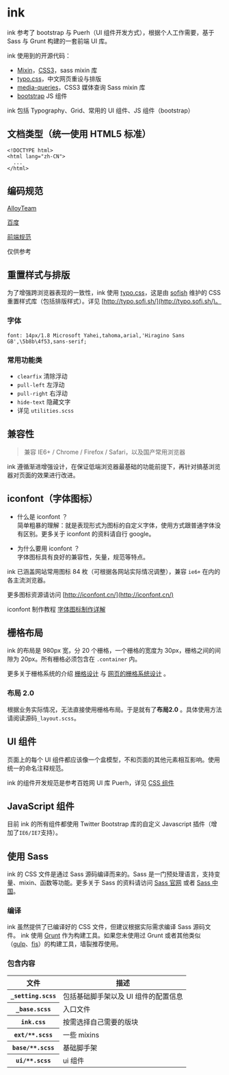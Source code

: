 # ink

ink 参考了 bootstrap 与 Puerh（UI 组件开发方式），根据个人工作需要，基于 Sass 与 Grunt 构建的一套前端 UI 库。

ink 使用到的开源代码：

- [Mixin](https://github.com/marvin1023/sassCore/blob/master/core/_mixin.scss)，[CSS3](https://github.com/marvin1023/sassCore/blob/master/core/_css3.scss)，sass mixin 库
- [typo.css](http://typo.sofi.sh/)，中文网页重设与排版
- [media-queries](https://github.com/paranoida/sass-mediaqueries/blob/master/_media-queries.scss)，CSS3 媒体查询 Sass mixin 库
- [bootstrap](https://github.com/twbs/bootstrap) JS 组件


ink 包括 Typography、Grid、常用的 UI 组件、JS 组件（bootstrap）



## 文档类型（统一使用 HTML5 标准）

	<!DOCTYPE html>
	<html lang="zh-CN">
	  ...
	</html>
	
## 编码规范

[AlloyTeam](https://github.com/AlloyTeam/alloyteam.github.com)

[百度](https://github.com/ecomfe/spec)

[前端规范](http://front-end-standards.com/)

仅供参考

## 重置样式与排版

为了增强跨浏览器表现的一致性，ink 使用 [typo.css](http://typo.sofi.sh/)，这是由 [sofish](https://github.com/sofish) 维护的 CSS 重置样式库（包括排版样式）。详见 [http://typo.sofi.sh/](http://typo.sofi.sh/)。

### 字体

	font: 14px/1.8 Microsoft Yahei,tahoma,arial,'Hiragino Sans GB',\5b8b\4f53,sans-serif;
		
### 常用功能类

- `clearfix` 清除浮动
- `pull-left` 左浮动
- `pull-right` 右浮动
- `hide-text` 隐藏文字
- 详见 `utilities.scss`

## 兼容性

> 兼容 IE6+ / Chrome / Firefox / Safari，以及国产常用浏览器

ink 遵循渐进增强设计，在保证低端浏览器最基础的功能前提下，再针对搞基浏览器对页面的效果进行改进。

## iconfont（字体图标）

- 什么是 iconfont ？<br>
  简单粗暴的理解：就是表现形式为图标的自定义字体，使用方式跟普通字体没有区别。更多关于 iconfont 的资料请自行 google。
  
- 为什么要用 iconfont ？<br>
  字体图标具有良好的兼容性，矢量，规范等特点。
  
ink 已涵盖网站常用图标 84 枚（可根据各网站实际情况调整），兼容 `ie6+` 在内的各主流浏览器。

更多图标资源请访问 [http://iconfont.cn/](http://iconfont.cn/)

iconfont 制作教程 [字体图标制作详解](http://www.uisdc.com/make-the-font-icon)

## 栅格布局

ink 的布局是 980px 宽，分 20 个栅格，一个栅格的宽度为 30px，栅格之间的间隙为 20px。所有栅格必须包含在 `.container` 内。

更多关于栅格系统的介绍 [栅格设计](https://zh.wikipedia.org/wiki/%E6%A0%85%E6%A0%BC%E8%AE%BE%E8%AE%A1) 与 [网页的栅格系统设计](http://ued.taobao.org/blog/2008/09/grid_systems/) 。

### 布局 2.0

根据业务实际情况，无法直接使用栅格布局。于是就有了**布局2.0** 。具体使用方法请阅读源码`_layout.scss`。

## UI 组件

页面上的每个 UI 组件都应该像一个盒模型，不和页面的其他元素相互影响。使用统一的命名注释规范。

ink 的组件开发规范是参考百姓网 UI 库 Puerh，详见 [CSS 组件](http://baixing.github.io/Puerh/start/#css)

## JavaScript 组件

目前 ink 的所有组件都使用 Twitter Bootstrap 库的自定义 Javascript 插件（增加了`IE6/IE7`支持）。


## 使用 Sass

ink 的 CSS 文件是通过 Sass 源码编译而来的。Sass 是一门预处理语言，支持变量、mixin、函数等功能。更多关于 Sass 的资料请访问 [Sass 官网](http://sass-lang.com/) 或者 [Sass 中国](http://cn-sass.com/)。

### 编译

ink 虽然提供了已编译好的 CSS 文件，但建议根据实际需求编译 Sass 源码文件。
ink 使用 [Grunt](http://gruntjs.cn/) 作为构建工具。如果您未使用过 Grunt 或者其他类似（[gulp](http://gulpjs.com/)、[fis](http://fis.baidu.com/)）的构建工具，墙裂推荐使用。

### 包含内容

<table>
      <thead>
        <tr>
          <th>文件</th>
          <th>描述</th>
        </tr>
      </thead>
      <tbody>
        <tr>
          <th scope="row"><code>_setting.scss</code></th>
          <td>包括基础脚手架以及 UI 组件的配置信息</td>
        </tr>
        <tr>
          <th scope="row"><code>_base.scss</code></th>
          <td>入口文件</td>
        </tr>
        <tr>
          <th scope="row"><code>ink.css</code></th>
          <td>按需选择自己需要的版块</td>
        </tr>
        <tr>
          <th scope="row"><code>ext/**.scss</code></th>
          <td>一些 mixins</td>
        </tr>
        <tr>
          <th scope="row"><code>base/**.scss</code></th>
          <td>基础脚手架</td>
        </tr>
        <tr>
          <th scope="row"><code>ui/**.scss</code></th>
          <td>ui 组件</td>
        </tr>       
      </tbody>
    </table>